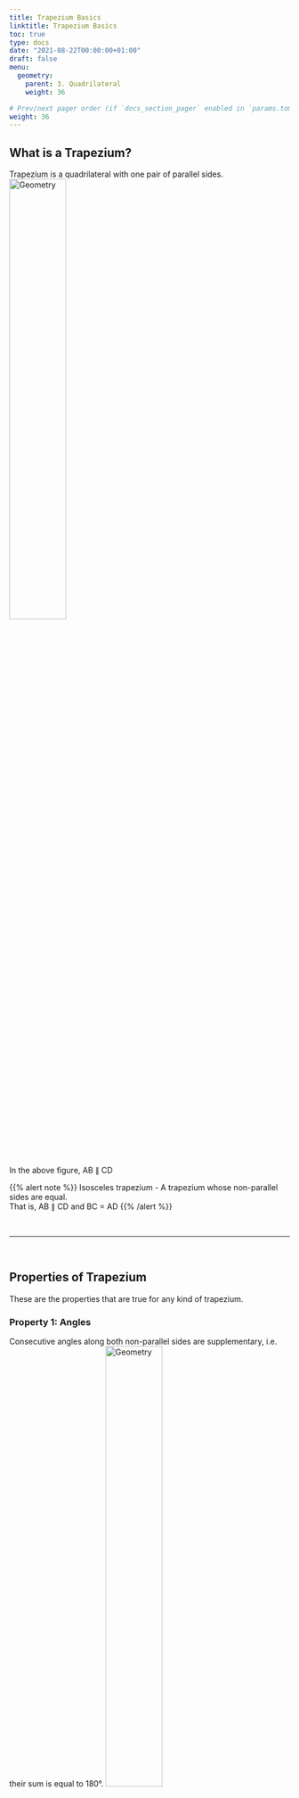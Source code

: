 ```yaml
---
title: Trapezium Basics
linktitle: Trapezium Basics
toc: true
type: docs
date: "2021-08-22T00:00:00+01:00"
draft: false
menu:
  geometry:
    parent: 3. Quadrilateral
    weight: 36

# Prev/next pager order (if `docs_section_pager` enabled in `params.toml`)
weight: 36
---
```


## What is a Trapezium? 

Trapezium is a quadrilateral with one pair of parallel sides. 
<img src="../../../media/geometry/quadrilateral-13.png" alt="Geometry" style="width:45%;height:45%;">

In the above figure, AB ∥ CD

{{% alert note %}}
Isosceles trapezium - A trapezium whose non-parallel sides are equal. <br>
That is, AB ∥ CD and BC = AD
{{% /alert %}}

<br><hr><br>

## Properties of Trapezium

These are the properties that are true for any kind of trapezium. 

### Property 1: Angles

Consecutive angles along both non-parallel sides are supplementary, i.e. their sum is equal to 180°.
<img src="../../../media/geometry/quadrilateral-13.png" alt="Geometry" style="width:45%;height:45%;">

That is, if AB ∥ CD then: <br>
∠A + ∠D = 180°, and <br>
∠B + ∠C = 180°

{{% alert note %}}
We studied in Lines and Angles module, that: <br>
Sum of interior angles (or exterior angles) on the same side of the transversal line is supplementary. 
<img src="../../../media/geometry/trapezium-1.png" alt="Geometry" style="width:63%;height:63%;">
{{% /alert %}}

{{% alert note %}}
In case of ***Isosceles trapeziums***, consecutive angles along each parallel sides are equal too.
<img src="../../../media/geometry/trapezium-2.png" alt="Geometry" style="width:54%;height:54%;">

That is, if AB ∥ CD and BC = AD, then:<br>
∠A = ∠B, and <br>
∠C = ∠D
{{% /alert %}}

### Property 2: Diagonals

Diagonals of a trapezium intersect each other proportionally.
<img src="../../../media/geometry/trapezium-4.png" alt="Geometry" style="width:54%;height:54%;">

$\frac{AO}{OC}$ = $\frac{BO}{OD}$

{{% alert note %}}
In other words, if diagonals of a quadrilateral divide each other proportionally, then it must be a trapezium.
{{% /alert %}}

{{% alert note %}}
In case of ***Isosceles trapeziums***, diagonals are equal too.
<img src="../../../media/geometry/trapezium-4.png" alt="Geometry" style="width:54%;height:54%;">

That is, if AB ∥ CD and BC = AD, then:<br>
AC = BD
{{% /alert %}}

### Property 3: A line parallel to the parallel sides

Any line parallel to the parallel sides of a trapezium divides the non-parallel sides proportionally.
<img src="../../../media/geometry/trapezium-5.png" alt="Geometry" style="width:54%;height:54%;">

In the above figure, if AB ∥ PQ ∥ DC then, <br>
$\frac{AP}{PD}$ = $\frac{BQ}{QC}$

{{% alert note %}}
It is an application of Thales theorem (or Basic proportionality theorem) that we read in triangle module. 
{{% /alert %}}

#### Mid-point Theorem: A Special Case 

If the line parallel to the parallel sides of a trapezium, passes through the mid points of non-parallel sides, then its length will be equal to half of the sum of parallel sides. 
<img src="../../../media/geometry/trapezium-5.png" alt="Geometry" style="width:54%;height:54%;">

In the above figure, if $\frac{AP}{PD}$ = $\frac{BQ}{QC}$ = 1, i.e. AP = PD and BQ = QC, then: <br>
PQ = $\frac{AB + DC}{2}$

